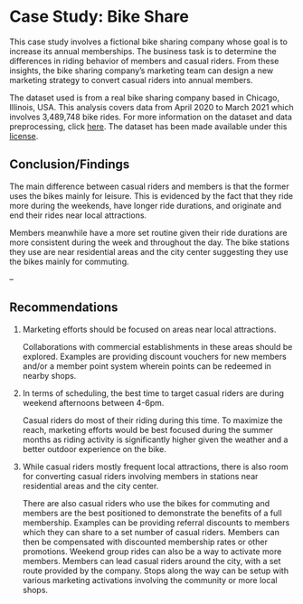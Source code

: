 # Case Study: Bike Share

This case study involves a fictional bike sharing company whose goal is to increase its annual memberships. The business task is to determine the differences in riding behavior of members and casual riders. From these insights, the bike sharing company’s marketing team can design a new marketing strategy to convert casual riders into annual members.

The dataset used is from a real bike sharing company based in Chicago, Illinois, USA. This analysis covers data from April 2020 to March 2021 which involves 3,489,748 bike rides. For more information on the dataset and data preprocessing, click [here](https://docs.google.com/document/d/1pi422jGBwuBKHLtsa1zVJzoBGDvrUTQYTNiPNzuGDnU/edit?usp=sharing). The dataset has been made available under this [license](https://www.divvybikes.com/data-license-agreement).


## Conclusion/Findings

The main difference between casual riders and members is that the former uses the bikes mainly for leisure. This is evidenced by the fact that they ride more during the weekends, have longer ride durations, and originate and end their rides near local attractions.

Members meanwhile have a more set routine given their ride durations are more consistent during the week and throughout the day. The bike stations they use are near residential areas and the city center suggesting they use the bikes mainly for commuting.

–
## Recommendations
1. Marketing efforts should be focused on areas near local attractions.

    Collaborations with commercial establishments in these areas should be explored.
    Examples are providing discount vouchers for new members and/or a member point system wherein points can be redeemed in nearby shops.

2. In terms of scheduling, the best time to target casual riders are during weekend afternoons between 4-6pm.

    Casual riders do most of their riding during this time.
    To maximize the reach, marketing efforts would be best focused during the summer months as riding activity is significantly higher given the weather and a better outdoor experience on the bike.

3. While casual riders mostly frequent local attractions, there is also room for converting casual riders involving members in stations near residential areas and the city center.

    There are also casual riders who use the bikes for commuting and members are the best positioned to demonstrate the benefits of a full membership.
    Examples can be providing referral discounts to members which they can share to a set number of casual riders. Members can then be compensated with discounted membership rates or other promotions.
    Weekend group rides can also be a way to activate more members. Members can lead casual riders around the city, with a set route provided by the company.
    Stops along the way can be setup with various marketing activations involving the community or more local shops.

